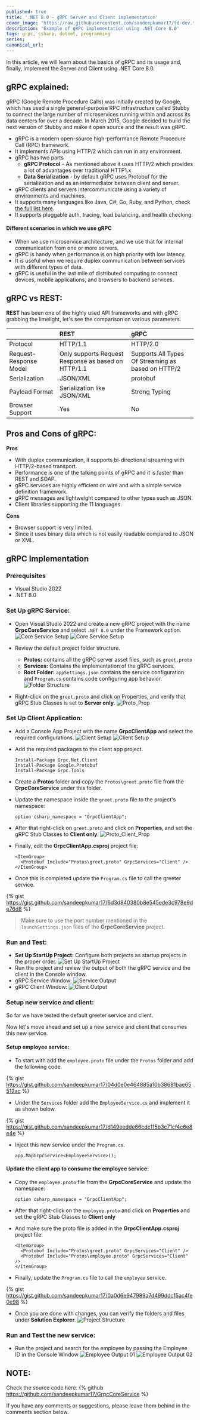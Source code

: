 ```yaml
---
published: true
title: '.NET 8.0 - gRPC Server and Client implementation'
cover_image: 'https://raw.githubusercontent.com/sandeepkumar17/td-dev.to/master/assets/blog-cover/gprc-dot-net-core.png'
description: 'Example of gRPC implementation using .NET Core 8.0'
tags: grpc, csharp, dotnet, programming
series:
canonical_url:
---
```


In this article, we will learn about the basics of gRPC and its usage and, finally, implement the Server and Client using .NET Core 8.0.

## gRPC explained:

gRPC (Google Remote Procedure Calls) was initially created by Google, which has used a single general-purpose RPC infrastructure called Stubby to connect the large number of microservices running within and across its data centers for over a decade.
In March 2015, Google decided to build the next version of Stubby and make it open source and the result was gRPC.

- gRPC is a modern open-source high-performance Remote Procedure Call (RPC) framework.
- It implements APIs using HTTP/2 which can run in any environment.
- gRPC has two parts
  - **gRPC Protocol** - As mentioned above it uses HTTP/2 which provides a lot of advantages over traditional HTTP1.x
  - **Data Serialization** - by default gRPC uses Protobuf for the serialization and as an intermediator between client and server.
- gRPC clients and servers intercommunicate using a variety of environments and machines.
- It supports many languages like Java, C#, Go, Ruby, and Python, check [the full list here](https://grpc.io/docs/languages/).
- It supports pluggable auth, tracing, load balancing, and health checking.

#### Different scenarios in which we use gRPC
- When we use microservice architecture, and we use that for internal communication from one or more servers.
- gRPC is handy when performance is on high priority with low latency.
- It is useful when we require duplex communication between services with different types of data.
- gRPC is useful in the last mile of distributed computing to connect devices, mobile applications, and browsers to backend services.

## gRPC vs REST:
  
**REST** has been one of the highly used API frameworks and with gRPC grabbing the limelight, let's see the comparison on various parameters.
 
| |REST|gRPC|
|:-----|:-----|:-----|
|Protocol|HTTP/1.1|HTTP/2.0|
|Request-Response Model|Only supports Request Response as based on HTTP/1.1|Supports All Types Of Streaming as based on HTTP/2|
|Serialization|JSON/XML|protobuf|
|Payload Format|Serialization like JSON/XML|Strong Typing|
|Browser Support|Yes|No|
 
## Pros and Cons of gRPC:

**Pros**
- With duplex communication, it supports bi-directional streaming with HTTP/2-based transport.
- Performance is one of the talking points of gRPC and it is faster than REST and SOAP.
- gRPC services are highly efficient on wire and with a simple service definition framework.
- gRPC messages are lightweight compared to other types such as JSON.
- Client libraries supporting the 11 languages.

**Cons**
- Browser support is very limited.
- Since it uses binary data which is not easily readable compared to JSON or XML.


## gRPC Implementation

### Prerequisites
- Visual Studio 2022
- .NET 8.0

### Set Up gRPC Service:
- Open Visual Studio 2022 and create a new gRPC project with the name **GrpcCoreService** and select `.NET 8.0` under the Framework option.
![Core Service Setup](./assets/gprc_01.png 'Core Service Setup')
![Core Service Setup](./assets/gprc_02.png 'Core Service Setup')
- Review the default project folder structure.
  - **Protos:** contains all the gRPC server asset files, such as `greet.proto`
  - **Services:** Contains the implementation of the gRPC services.
  - **Root Folder:** `appSettings.json` contains the service configuration and `Program.cs` contains code configuring app behavior.
![Folder Structure](./assets/gprc_04.png 'Folder Structure')
 
- Right-click on the `greet.proto` and click on Properties, and verify that gRPC Stub Classes is set to **Server only**.
![Proto_Prop](./assets/gprc_05.png 'Proto Properties')
 
### Set Up Client Application:
- Add a Console App Project with the name **GrpcClientApp** and select the required configurations.
![Client Setup](./assets/gprc_06.png 'Client Setup')
![Client Setup](./assets/gprc_07.png 'Client Setup')
- Add the required packages to the client app project.
  ```
  Install-Package Grpc.Net.Client
  Install-Package Google.Protobuf
  Install-Package Grpc.Tools
  ```
- Create a **Protos** folder and copy the `Protos\greet.proto` file from the **GrpcCoreService** under this folder.
- Update the namespace inside the `greet.proto` file to the project's namespace:
  ```
  option csharp_namespace = "GrpcClientApp";
  ```
- After that right-click on `greet.proto` and click on **Properties**, and set the gRPC Stub Classes to **Client only**.
![Proto_Client_Prop](./assets/gprc_09.png 'Proto Client Properties')

- Finally, edit the **GrpcClientApp.csproj** project file:
  ```
  <ItemGroup>
    <Protobuf Include="Protos\greet.proto" GrpcServices="Client" />
  </ItemGroup>
  ```
- Once this is completed update the `Program.cs` file to call the greeter service.
 
{% gist https://gist.github.com/sandeepkumar17/6d3d840380b8e545ede3c978e9de76d8 %}

> Make sure to use the port number mentioned in the `launchSettings.json` files of the **GrpcCoreService** project.
  
### Run and Test:
- **Set Up StartUp Project:** Configure both projects as startup projects in the proper order.
![Set Up StartUp Project](./assets/gprc_10.png 'Set Up StartUp Project')
- Run the project and review the output of both the gRPC service and the client in the Console window.
- gRPC Service Window:
![Service Output](./assets/gprc_13.png 'Service Output')
- gRPC Client Window:
![Client Output](./assets/gprc_11.png 'Client Output')

### Setup new service and client:
So far we have tested the default greeter service and client. 

Now let's move ahead and set up a new service and client that consumes this new service.

#### Setup employee service:
- To start with add the `employee.proto` file under the `Protos` folder and add the following code.

{% gist https://gist.github.com/sandeepkumar17/04d0e0e464885a10b38681bae65512ac %}

- Under the `Services` folder add the `EmployeeService.cs` and implement it as shown below.

{% gist https://gist.github.com/sandeepkumar17/d149eedde66cdc115b3c71cf4c6e8e4e %}

- Inject this new service under the `Program.cs`.

  ```
  app.MapGrpcService<EmployeeService>();
  ```

#### Update the client app to consume the employee service:
- Copy the `employee.proto` file from the **GrpcCoreService** and update the namespace:

  ```
  option csharp_namespace = "GrpcClientApp";
  ```
- After that right-click on the `employee.proto` and click on **Properties** and set the gRPC Stub Classes to **Client only**
- And make sure the proto file is added in the **GrpcClientApp.csproj** project file:

  ```
  <ItemGroup>
    <Protobuf Include="Protos\greet.proto" GrpcServices="Client" />
    <Protobuf Include="Protos\employee.proto" GrpcServices="Client" />
  </ItemGroup>
  ```
- Finally, update the `Program.cs` file to call the `employee` service.

{% gist https://gist.github.com/sandeepkumar17/0a0d6e947989a7d499ddc15ac4fe0e98 %}
 
- Once you are done with changes, you can verify the folders and files under **Solution Explorer**.
![Project Structure](./assets/gprc_14.png 'Project Structure')

### Run and Test the new service:
- Run the project and search for the employee by passing the Employee ID in the Console Window
![Employee Output 01](./assets/gprc_12.png 'Employee Output 01')
![Employee Output 02](./assets/gprc_15.png 'Employee Output 02')

## NOTE:
Check the source code here.
{% github https://github.com/sandeepkumar17/GrpcCoreService %}

If you have any comments or suggestions, please leave them behind in the comments section below.
